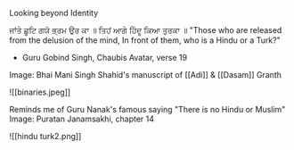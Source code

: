Looking beyond Identity 

ਜਾਂਤੇ ਛੂਟਿ ਗਯੋ ਭ੍ਰਮ ਉਰ ਕਾ ॥ ਤਿਹਂ ਆਗੇ ਹਿੰਦੂ ਕਿਆ ਤੁਰਕਾ ॥
"Those who are released from the delusion of the mind, 
In front of them, who is a Hindu or a Turk?"

- Guru Gobind Singh, Chaubis Avatar, verse 19 

Image: Bhai Mani Singh Shahid's manuscript of [[Adi]] & [[Dasam]] Granth

![[binaries.jpeg]]


Reminds me of Guru Nanak's famous saying "There is no Hindu or Muslim" Image: Puratan Janamsakhi, chapter 14

![[hindu turk2.png]]